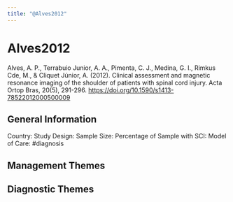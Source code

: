 ```yaml
---
title: "@Alves2012"
---
```



# Alves2012
Alves, A. P., Terrabuio Junior, A. A., Pimenta, C. J., Medina, G. I., Rimkus Cde, M., & Cliquet Júnior, A. (2012). Clinical assessment and magnetic resonance imaging of the shoulder of patients with spinal cord injury. Acta Ortop Bras, 20(5), 291-296. https://doi.org/10.1590/s1413-78522012000500009 

## General Information
Country: 
Study Design: 
Sample Size: 
Percentage of Sample with SCI:
Model of Care: #diagnosis

## Management Themes


## Diagnostic Themes
